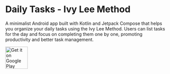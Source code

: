 # Daily Tasks - Ivy Lee Method

A minimalist Android app built with Kotlin and Jetpack Compose that helps you organize your daily tasks using the Ivy Lee Method. Users can list tasks for the day and focus on completing them one by one, promoting productivity and better task management.


<a href="https://play.google.com/store/apps/details?id=com.daniebeler.dailytasks"><img alt="Get it on Google Play" src="https://play.google.com/intl/en_us/badges/static/images/badges/en_badge_web_generic.png" height="70" align="middle"></a>
